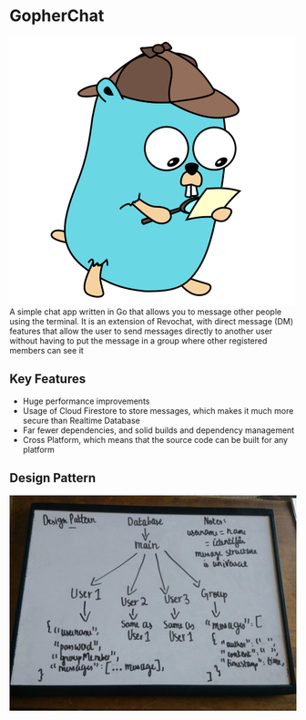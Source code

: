 # GopherChat
![logo](./assets/logo.png)\
A simple chat app written in Go that allows you to message other people using the terminal. It is an extension of Revochat, with direct message (DM) features that allow the user to send messages directly to another user without having to put the message in a group where other registered members can see it
## Key Features
- Huge performance improvements
- Usage of Cloud Firestore to store messages, which makes it much more secure than Realtime Database
- Far fewer dependencies, and solid builds and dependency management
- Cross Platform, which means that the source code can be built for any platform 
## Design Pattern
![Design Pattern](./assets/design.jpg)
